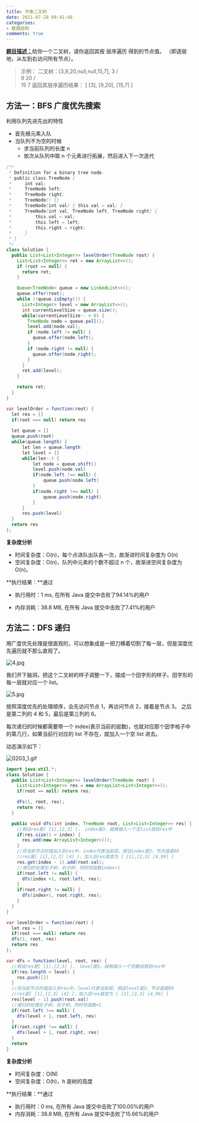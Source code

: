 ```yaml
---
title: 平衡二叉树
date: 2021-07-28 08:41:48
categories:
- 数据结构
comments: true
---
```


[**题目描述：**](https://leetcode-cn.com/problems/binary-tree-level-order-traversal/)给你一个二叉树，请你返回其按 层序遍历 得到的节点值。 （即逐层地，从左到右访问所有节点）。

 <!-- more -->

> 示例：
> 二叉树：[3,9,20,null,null,15,7],
>     3
>    / \
>   9  20
>     /  \
>    15   7
> 返回其层序遍历结果：
> [
>   [3],
>   [9,20],
>   [15,7]
> ]



## 方法一：BFS 广度优先搜索

利用队列先进先出的特性

- 首先根元素入队
- 当队列不为空的时候
  - 求当前队列的长度 n
  - 依次从队列中取 n 个元素进行拓展，然后进入下一次迭代

```java
/**
 * Definition for a binary tree node.
 * public class TreeNode {
 *     int val;
 *     TreeNode left;
 *     TreeNode right;
 *     TreeNode() {}
 *     TreeNode(int val) { this.val = val; }
 *     TreeNode(int val, TreeNode left, TreeNode right) {
 *         this.val = val;
 *         this.left = left;
 *         this.right = right;
 *     }
 * }
 */
class Solution {
  public List<List<Integer>> levelOrder(TreeNode root) {
    List<List<Integer>> ret = new ArrayList<>();
    if (root == null) {
      return ret;
    }

    Queue<TreeNode> queue = new LinkedList<>();
    queue.offer(root);
    while (!queue.isEmpty()) {
      List<Integer> level = new ArrayList<>();
      int currentLevelSize = queue.size();
      while(currentLevelSize-- > 0) {
        TreeNode node = queue.poll();
        level.add(node.val);
        if (node.left != null) {
          queue.offer(node.left);
        }
        if (node.right != null) {
          queue.offer(node.right);
        }
      }
      ret.add(level);
    }

    return ret;
  }
}

var levelOrder = function(root) {
  let res = []
  if(root === null) return res
    
  let queue = []
  queue.push(root)
  while(queue.length) {
      let len = queue.length
      let level = []
      while(len--) {
          let node = queue.shift()
          level.push(node.val)
          if(node.left !== null) {
              queue.push(node.left)
          }
          if(node.right !== null) {
              queue.push(node.right)
          }
      }
      res.push(level)
  }
  return res
};
```

**复杂度分析**

- 时间复杂度：O(n)，每个点进队出队各一次，故渐进时间复杂度为 O(n)
- 空间复杂度：O(n)，队列中元素的个数不超过 n 个，故渐进空间复杂度为 O(n)。

**执行结果：**通过

- 执行用时：1 ms, 在所有 Java 提交中击败了94.14%的用户

- 内存消耗：38.8 MB, 在所有 Java 提交中击败了7.41%的用户



## 方法二：DFS 递归

用广度优先处理是很直观的，可以想象成是一把刀横着切割了每一层，但是深度优先遍历就不那么直观了。

![4.jpg](https://pic.leetcode-cn.com/1df38946dbf6129193e35a5d1ade36e3c91fc68c702c37def6e7ee15d973388d-4.jpg)

我们开下脑洞，把这个二叉树的样子调整一下，摆成一个田字形的样子。田字形的每一层就对应一个 list。

![5.jpg](https://pic.leetcode-cn.com/367726d56045ab65cd9bf34af1f4b98408dfa02669c0d2bb88b4aeb53143cf1f-5.jpg)

按照深度优先的处理顺序，会先访问节点 1，再访问节点 2，接着是节点 3。
之后是第二列的 4 和 5，最后是第三列的 6。

每次递归的时候都需要带一个 index(表示当前的层数)，也就对应那个田字格子中的第几行，如果当前行对应的 list 不存在，就加入一个空 list 进去。

动态演示如下：

![0203_1.gif](https://pic.leetcode-cn.com/aeed09e12573ec00d83663bb4f77562e8904ac58cdb2cbe6e995f2ac33b12934-0203_1.gif)

```java
import java.util.*;	
class Solution {
  public List<List<Integer>> levelOrder(TreeNode root) {
    List<List<Integer>> res = new ArrayList<List<Integer>>();
    if(root == null) return res;

    dfs(1, root, res);
    return res;
  }

  public void dfs(int index, TreeNode root, List<List<Integer>> res) {
    //假设res是[ [1],[2,3] ]， index是3，就再插入一个空list放到res中
    if(res.size() < index) {
      res.add(new ArrayList<Integer>());
    }
    //将当前节点的值加入到res中，index代表当前层，假设index是3，节点值是99
    //res是[ [1],[2,3] [4] ]，加入后res就变为 [ [1],[2,3] [4,99] ]
    res.get(index - 1).add(root.val);
    //递归的处理左子树，右子树，同时将层数index+1
    if(root.left != null) {
      dfs(index +1, root.left, res);
    }
    if(root.right != null) {
      dfs(index+1, root.right, res);
    }
  }
}

var levelOrder = function(root) {
  let res = []
  if(root === null) return res
  dfs(1, root, res)
  return res
};

var dfs = function(level, root, res) {
  //假设res是[ [1],[2,3] ]， level是3，就再插入一个空数组放到res中
  if(res.length < level) {
    res.push([])
  }
  //将当前节点的值加入到res中，level代表当前层，假设level是3，节点值是99
  //res是[ [1],[2,3] [4] ]，加入后res就变为 [ [1],[2,3] [4,99] ]
  res[level - 1].push(root.val)
  //递归的处理左子树，右子树，同时将层数+1
  if(root.left !== null) {
    dfs(level + 1, root.left, res)
  }
  if(root.right !== null) {
    dfs(level + 1, root.right, res)
  }
  return
}
```

**复杂度分析**

- 时间复杂度：O(N)
- 空间复杂度：O(h)，h 是树的高度

**执行结果：**通过

- 执行用时：0 ms, 在所有 Java 提交中击败了100.00%的用户
- 内存消耗：38.8 MB, 在所有 Java 提交中击败了15.66%的用户





